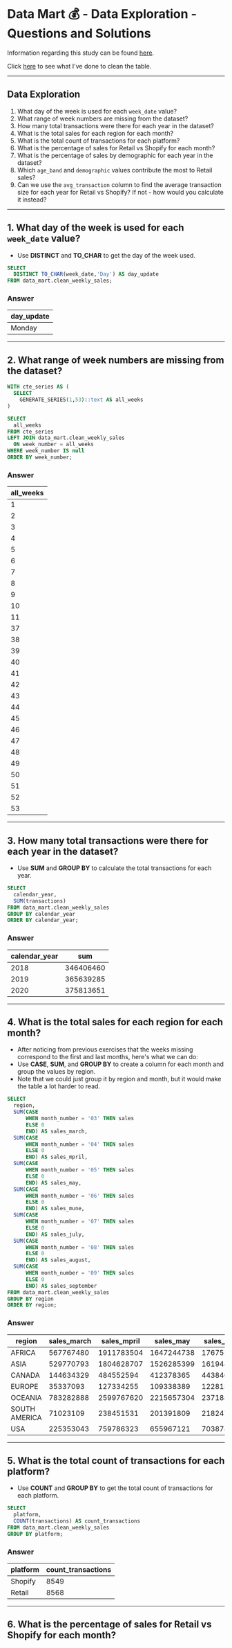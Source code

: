 # Data Mart 💰 - Data Exploration - Questions and Solutions

Information regarding this study can be found [here](https://github.com/rodrigueslara/8-week-sql-challenge/blob/main/Case%20Study%20%235%20-%20Data%20Mart/README.md).

Click [here](https://github.com/rodrigueslara/8-week-sql-challenge/blob/main/Case%20Study%20%235%20-%20Data%20Mart/A.%20Data%20Cleansing.md) to see what I've done to clean the table.

---

## Data Exploration

1. What day of the week is used for each `week_date` value?
2. What range of week numbers are missing from the dataset?
3. How many total transactions were there for each year in the dataset?
4. What is the total sales for each region for each month?
5. What is the total count of transactions for each platform?
6. What is the percentage of sales for Retail vs Shopify for each month?
7. What is the percentage of sales by demographic for each year in the dataset?
8. Which `age_band` and `demographic` values contribute the most to Retail sales?
9. Can we use the `avg_transaction` column to find the average transaction size for each year for Retail vs Shopify? If not - how would you calculate it instead?

---

## 1. What day of the week is used for each `week_date` value?

* Use **DISTINCT** and **TO_CHAR** to get the day of the week used.
  
```sql
SELECT
  DISTINCT TO_CHAR(week_date,'Day') AS day_update
FROM data_mart.clean_weekly_sales;
```

### Answer

| day_update |
| ---------- |
| Monday     |

---

## 2. What range of week numbers are missing from the dataset?

```sql
WITH cte_series AS (
  SELECT
    GENERATE_SERIES(1,53)::text AS all_weeks
)

SELECT
  all_weeks
FROM cte_series
LEFT JOIN data_mart.clean_weekly_sales
  ON week_number = all_weeks
WHERE week_number IS null
ORDER BY week_number;
```

### Answer

| all_weeks |
| --------- |
| 1         |
| 2         |
| 3         |
| 4         |
| 5         |
| 6         |
| 7         |
| 8         |
| 9         |
| 10        |
| 11        |
| 37        |
| 38        |
| 39        |
| 40        |
| 41        |
| 42        |
| 43        |
| 44        |
| 45        |
| 46        |
| 47        |
| 48        |
| 49        |
| 50        |
| 51        |
| 52        |
| 53        |

---

## 3. How many total transactions were there for each year in the dataset?

* Use **SUM** and **GROUP BY** to calculate the total transactions for each year.
  
```sql
SELECT
  calendar_year,
  SUM(transactions)
FROM data_mart.clean_weekly_sales
GROUP BY calendar_year
ORDER BY calendar_year;
```

### Answer

| calendar_year | sum       |
| ------------- | --------- |
| 2018          | 346406460 |
| 2019          | 365639285 |
| 2020          | 375813651 |

---

## 4. What is the total sales for each region for each month?

* After noticing from previous exercises that the weeks missing correspond to the first and last months, here's what we can do:
* Use **CASE**, **SUM**, and **GROUP BY** to create a column for each month and group the values by region.
* Note that we could just group it by region and month, but it would make the table a lot harder to read.

```sql
SELECT
  region,
  SUM(CASE
      WHEN month_number = '03' THEN sales
      ELSE 0
      END) AS sales_march,
  SUM(CASE
      WHEN month_number = '04' THEN sales
      ELSE 0
      END) AS sales_mpril,
  SUM(CASE
      WHEN month_number = '05' THEN sales
      ELSE 0
      END) AS sales_may,
  SUM(CASE
      WHEN month_number = '06' THEN sales
      ELSE 0
      END) AS sales_mune,
  SUM(CASE
      WHEN month_number = '07' THEN sales
      ELSE 0
      END) AS sales_july,
  SUM(CASE
      WHEN month_number = '08' THEN sales
      ELSE 0
      END) AS sales_august,
  SUM(CASE
      WHEN month_number = '09' THEN sales
      ELSE 0
      END) AS sales_september
FROM data_mart.clean_weekly_sales
GROUP BY region
ORDER BY region;
```

### Answer

| region        | sales_march | sales_mpril | sales_may  | sales_mune | sales_july | sales_august | sales_september |
| ------------- | ----------- | ----------- | ---------- | ---------- | ---------- | ------------ | --------------- |
| AFRICA        | 567767480   | 1911783504  | 1647244738 | 1767559760 | 1960219710 | 1809596890   | 276320987       |
| ASIA          | 529770793   | 1804628707  | 1526285399 | 1619482889 | 1768844756 | 1663320609   | 252836807       |
| CANADA        | 144634329   | 484552594   | 412378365  | 443846698  | 477134947  | 447073019    | 69067959        |
| EUROPE        | 35337093    | 127334255   | 109338389  | 122813826  | 136757466  | 122102995    | 18877433        |
| OCEANIA       | 783282888   | 2599767620  | 2215657304 | 2371884744 | 2563459400 | 2432313652   | 372465518       |
| SOUTH AMERICA | 71023109    | 238451531   | 201391809  | 218247455  | 235582776  | 221166052    | 34175583        |
| USA           | 225353043   | 759786323   | 655967121  | 703878990  | 760331754  | 712002790    | 110532368       |

---

## 5. What is the total count of transactions for each platform?

* Use **COUNT** and **GROUP BY** to get the total count of transactions for each platform.
  
```sql
SELECT
  platform,
  COUNT(transactions) AS count_transactions
FROM data_mart.clean_weekly_sales
GROUP BY platform;
```

### Answer

| platform | count_transactions |
| -------- | ------------------ |
| Shopify  | 8549               |
| Retail   | 8568               |

---

## 6. What is the percentage of sales for Retail vs Shopify for each month?
